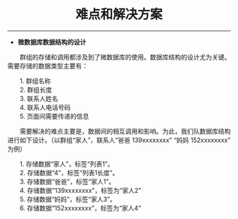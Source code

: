 # <center>难点和解决方案


---


* **微数据库数据结构的设计**

　　群组的存储和调用都涉及到了微数据库的使用。数据库结构的设计尤为关键。需要存储的数据类型主要有：

　　1. 群组名称 <br>
　　2. 群组长度 <br>
　　3. 联系人姓名 <br>
　　4. 联系人电话号码 <br>
　　5. 页面间需要传递的信息 <br>

　　需要解决的难点主要是，数据间的相互调用和影响。为此，我们队数据库结构进行如下设计。（以群组“家人”，联系人“爸爸 139xxxxxxxx” “妈妈 152xxxxxxxx” 为例）

　　1. 存储数据“家人”，标签“列表1”。<br>
　　2. 存储数据“4”，标签“列表1长度”。<br>
　　3. 存储数据“爸爸”，标签“家人1”。<br>
　　4. 存储数据“139xxxxxxxx”，标签为“家人2” <br>
　　5. 存储数据“妈妈”，标签“家人3”。<br>
　　6. 存储数据“152xxxxxxxx”，标签为“家人4” <br>

